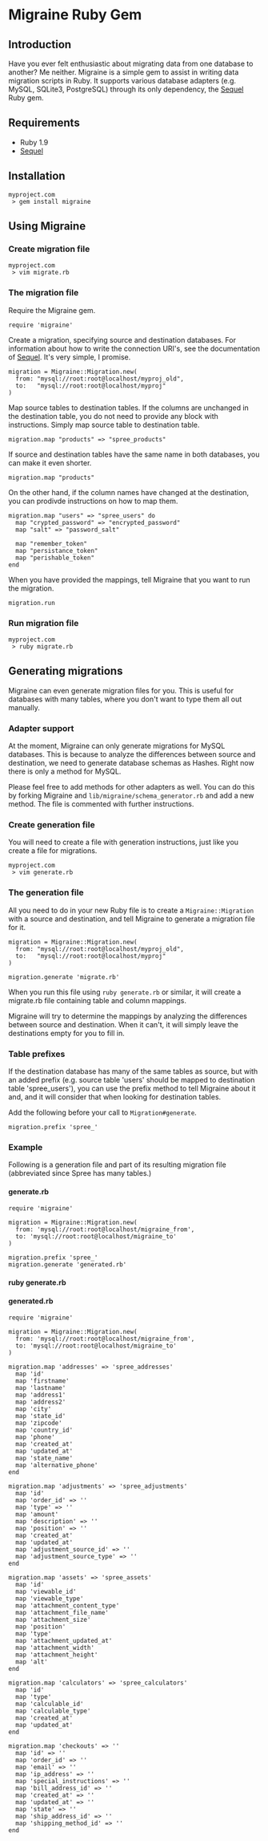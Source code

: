 # Migraine Ruby Gem

## Introduction

Have you ever felt enthusiastic about migrating data from one
database to another? Me neither. Migraine is a simple gem to
assist in writing data migration scripts in Ruby. It supports
various database adapters (e.g. MySQL, SQLite3, PostgreSQL)
through its only dependency, the
[Sequel](https://github.com/jeremyevans/sequel) Ruby gem.

## Requirements

* Ruby 1.9
* [Sequel](https://github.com/jeremyevans/sequel)

## Installation

    myproject.com
     > gem install migraine

## Using Migraine

### Create migration file

    myproject.com
     > vim migrate.rb

### The migration file

Require the Migraine gem.

    require 'migraine'

Create a migration, specifying source and destination databases.
For information about how to write the connection URI's, see the
documentation of [Sequel](https://github.com/jeremyevans/sequel).
It's very simple, I promise.

    migration = Migraine::Migration.new(
      from: "mysql://root:root@localhost/myproj_old",
      to:   "mysql://root:root@localhost/myproj"
    )

Map source tables to destination tables. If the columns are
unchanged in the destination table, you do not need to provide
any block with instructions. Simply map source table to
destination table.
    
    migration.map "products" => "spree_products"

If source and destination tables have the same name in both
databases, you can make it even shorter.

    migration.map "products"

On the other hand, if the column names have changed at the
destination, you can prodivde instructions on how to map them.

    migration.map "users" => "spree_users" do
      map "crypted_password" => "encrypted_password"
      map "salt" => "password_salt"
    
      map "remember_token"
      map "persistance_token"
      map "perishable_token"
    end

When you have provided the mappings, tell Migraine that you want
to run the migration.

    migration.run

### Run migration file

    myproject.com
     > ruby migrate.rb

## Generating migrations

Migraine can even generate migration files for you. This is
useful for databases with many tables, where you don't want to
type them all out manually.

### Adapter support

At the moment, Migraine can only generate migrations
for MySQL databases. This is because to analyze the differences
between source and destination, we need to generate database
schemas as Hashes. Right now there is only a method for MySQL.

Please feel free to add methods for other adapters as well. You
can do this by forking Migraine and
`lib/migraine/schema_generator.rb` and add a new method. The file
is commented with further instructions.

### Create generation file

You will need to create a file with generation instructions, just
like you create a file for migrations.

    myproject.com
     > vim generate.rb

### The generation file

All you need to do in your new Ruby file is to create a
`Migraine::Migration` with a source and destination, and tell
Migraine to generate a migration file for it.

    migration = Migraine::Migration.new(
      from: "mysql://root:root@localhost/myproj_old",
      to:   "mysql://root:root@localhost/myproj"
    )

    migration.generate 'migrate.rb'

When you run this file using `ruby generate.rb` or similar, it
will create a migrate.rb file containing table and column
mappings.

Migraine will try to determine the mappings by analyzing the
differences between source and destination. When it can't, it
will simply leave the destinations empty for you to fill in.

### Table prefixes

If the destination database has many of the same tables as
source, but with an added prefix (e.g. source table 'users'
should be mapped to destination table 'spree_users'), you can use
the prefix method to tell Migraine about it and, and it will
consider that when looking for destination tables.

Add the following before your call to `Migration#generate`.

    migration.prefix 'spree_'

### Example

Following is a generation file and part of its resulting
migration file (abbreviated since Spree has many tables.)

#### generate.rb

    require 'migraine'

    migration = Migraine::Migration.new(
      from: 'mysql://root:root@localhost/migraine_from',
      to: 'mysql://root:root@localhost/migraine_to'
    )

    migration.prefix 'spree_'
    migration.generate 'generated.rb'

#### ruby generate.rb

#### generated.rb

    require 'migraine'

    migration = Migraine::Migration.new(
      from: 'mysql://root:root@localhost/migraine_from',
      to: 'mysql://root:root@localhost/migraine_to'
    )

    migration.map 'addresses' => 'spree_addresses'
      map 'id'
      map 'firstname'
      map 'lastname'
      map 'address1'
      map 'address2'
      map 'city'
      map 'state_id'
      map 'zipcode'
      map 'country_id'
      map 'phone'
      map 'created_at'
      map 'updated_at'
      map 'state_name'
      map 'alternative_phone'
    end

    migration.map 'adjustments' => 'spree_adjustments'
      map 'id'
      map 'order_id' => ''
      map 'type' => ''
      map 'amount'
      map 'description' => ''
      map 'position' => ''
      map 'created_at'
      map 'updated_at'
      map 'adjustment_source_id' => ''
      map 'adjustment_source_type' => ''
    end

    migration.map 'assets' => 'spree_assets'
      map 'id'
      map 'viewable_id'
      map 'viewable_type'
      map 'attachment_content_type'
      map 'attachment_file_name'
      map 'attachment_size'
      map 'position'
      map 'type'
      map 'attachment_updated_at'
      map 'attachment_width'
      map 'attachment_height'
      map 'alt'
    end

    migration.map 'calculators' => 'spree_calculators'
      map 'id'
      map 'type'
      map 'calculable_id'
      map 'calculable_type'
      map 'created_at'
      map 'updated_at'
    end

    migration.map 'checkouts' => ''
      map 'id' => ''
      map 'order_id' => ''
      map 'email' => ''
      map 'ip_address' => ''
      map 'special_instructions' => ''
      map 'bill_address_id' => ''
      map 'created_at' => ''
      map 'updated_at' => ''
      map 'state' => ''
      map 'ship_address_id' => ''
      map 'shipping_method_id' => ''
    end

